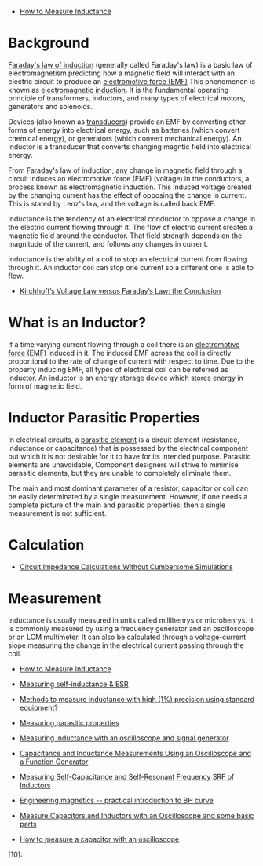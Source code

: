 
* [How to Measure Inductance](https://www.wikihow.com/Measure-Inductance)

# Background
[Faraday's law of induction][01] (generally called Faraday's law)
is a basic law of electromagnetism predicting how a magnetic field will interact
with an electric circuit to produce an [electromotive force (EMF)][03]
This phenomenon is known as [electromagnetic induction][02].
It is the fundamental operating principle of transformers, inductors,
and many types of electrical motors, generators and solenoids.

Devices (also known as [transducers][04]) provide an EMF by converting other forms of energy into electrical energy,
such as batteries (which convert chemical energy), or generators (which convert mechanical energy).
An inductor is a transducer that converts changing magntic field into electrical energy.

From Faraday's law of induction, any change in magnetic field through a circuit induces an electromotive force (EMF) (voltage) in the conductors, a process known as electromagnetic induction. This induced voltage created by the changing current has the effect of opposing the change in current. This is stated by Lenz's law, and the voltage is called back EMF.

Inductance is the tendency of an electrical conductor to oppose a change in the electric current flowing through it.
The flow of electric current creates a magnetic field around the conductor.
That field strength depends on the magnitude of the current, and follows any changes in current.

Inductance is the ability of a coil to stop an electrical current from flowing through it.
An inductor coil can stop one current so a different one is able to flow.

* [Kirchhoff’s Voltage Law versus Faraday’s Law: the Conclusion](https://www.youtube.com/watch?v=Q9LuVBfwvzA&feature=youtu.be)

# What is an Inductor?
If a time varying current flowing through a coil there is an [electromotive force (EMF)][03] induced in it.
The induced EMF across the coil is directly proportional to the rate of change of current with respect to time.
Due to the property inducing EMF, all types of electrical coil can be referred as inductor.
An inductor is an energy storage device which stores energy in form of magnetic field.

# Inductor Parasitic Properties
In electrical circuits, a [parasitic element][05] is a circuit element
(resistance, inductance or capacitance)
that is possessed by the electrical component but which it is not desirable for it to have for its intended purpose.
Parasitic elements are unavoidable,
Component designers will strive to minimise parasitic elements, but they are unable to completely eliminate them.

The main and most dominant parameter of a resistor, capacitor or coil can be easily determinated by a single measurement. However, if one needs a complete picture of the main and parasitic properties, then a single measurement is not sufficient.

# Calculation
* [Circuit Impedance Calculations Without Cumbersome Simulations](https://hackaday.com/2021/03/02/circuit-impedance-calculations-without-cumbersome-simulations/)

# Measurement
Inductance is usually measured in units called millihenrys or microhenrys. It is commonly measured by using a frequency generator and an oscilloscope or an LCM multimeter. It can also be calculated through a voltage-current slope measuring the change in the electrical current passing through the coil.

* [How to Measure Inductance](https://www.wikihow.com/Measure-Inductance)
* [Measuring self-inductance & ESR](https://meettechniek.info/passive/inductance.html)
* [Methods to measure inductance with high (1%) precision using standard equipment?](https://electronics.stackexchange.com/questions/417354/methods-to-measure-inductance-with-high-1-precision-using-standard-equipment)
* [Measuring parasitic properties](https://meettechniek.info/passive/parasitic.html)
* [Measuring inductance with an oscilloscope and signal generator](https://www.youtube.com/watch?v=iQQe8uSZ8xc)
* [Capacitance and Inductance Measurements Using an Oscilloscope and a Function Generator](https://www.tek.com/document/application-note/capacitance-and-inductance-measurements-using-oscilloscope-and-function-ge)
* [Measuring Self-Capacitance and Self-Resonant Frequency SRF of Inductors](https://www.youtube.com/watch?v=tjbK4LsOQRk)
* [Engineering magnetics -- practical introduction to BH curve](https://www.youtube.com/watch?v=4UFKl9fULkA)

* [Measure Capacitors and Inductors with an Oscilloscope and some basic parts](https://www.youtube.com/watch?v=74fz9iwZ_sM)
* [How to measure a capacitor with an oscilloscope](https://www.youtube.com/watch?v=VylC8JFoiBo)



[01]:https://en.wikipedia.org/wiki/Faraday%27s_law_of_induction
[02]:https://en.wikipedia.org/wiki/Electromagnetic_induction
[03]:https://en.wikipedia.org/wiki/Electromotive_force
[04]:https://en.wikipedia.org/wiki/Transducer
[05]:https://en.wikipedia.org/wiki/Parasitic_element_(electrical_networks)
[06]:
[07]:
[08]:
[09]:
[10]:

